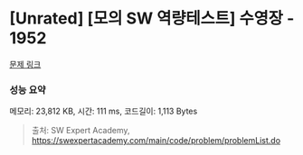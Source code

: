 # [Unrated] [모의 SW 역량테스트] 수영장 - 1952 

[문제 링크](https://swexpertacademy.com/main/code/problem/problemDetail.do?contestProbId=AV5PpFQaAQMDFAUq) 

### 성능 요약

메모리: 23,812 KB, 시간: 111 ms, 코드길이: 1,113 Bytes



> 출처: SW Expert Academy, https://swexpertacademy.com/main/code/problem/problemList.do